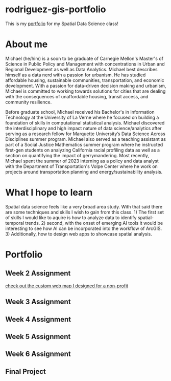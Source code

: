 # rodriguez-gis-portfolio
This is my [portfolio](https://marodriguez-mar.github.io/rodriguez-gis-portfolio/) for my Spatial Data Science class!

# About me
Michael (he/him) is a soon to be graduate of Carnegie Mellon's Master's of Science in Public Policy and Management with concentrations in Urban and Regional Development as well as Data Analytics. Michael best describes himself as a data nerd with a passion for urbanism. He has studied affordable housing, sustainable communities, transportation, and economic development. With a passion for data-driven decision making and urbanism, Michael is committed to working towards solutions for cities that are dealing with the consequences of unaffordable housing, transit access, and community resilience.

Before graduate school, Michael received his Bachelor's in Information Technology at the University of La Verne where he focused on building a foundation of skills in computational statistical analysis. Michael discovered the interdisciplinary and high impact nature of data science/analytics after serving as a research fellow for Marquette University’s Data Science Across Disciplines summer program. Michael also served as a teaching assistant as part of a Social Justice Mathematics summer program where he instructed first-gen students on analyzing California racial profiling data as well as a section on quantifying the impact of gerrymandering. Most recently, Michael spent the summer of 2023 interning as a policy and data analyst with the Department of Transportation's Volpe Center where he work on projects around transportation planning and energy/sustainability analysis.

# What I hope to learn
Spatial data science feels like a very broad area study. With that said there are some techniques and skills I wish to gain from this class. 1) The first set of skills I would like to aquire is how to analyze data to identify spatial-temporal trends. 2) second, with the onset of emerging AI tools it would be interesting to see how AI can be incorporated into the workflow of ArcGIS. 3) Additionally, how to design web apps to showcase spatial analysis.

# Portfolio

## Week 2 Assignment
[check out the custom web map I designed for a non-profit](page2.md)
## Week 3 Assignment

## Week 4 Assignment

## Week 5 Assignment

## Week 6 Assignment

## Final Project
